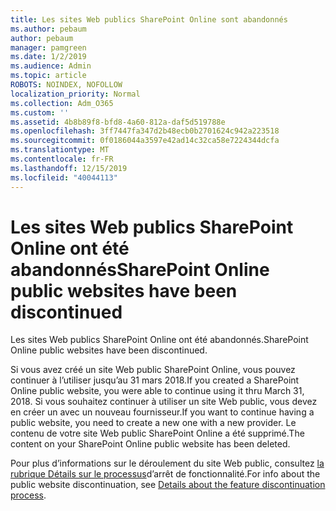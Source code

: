 ```yaml
---
title: Les sites Web publics SharePoint Online sont abandonnés
ms.author: pebaum
author: pebaum
manager: pamgreen
ms.date: 1/2/2019
ms.audience: Admin
ms.topic: article
ROBOTS: NOINDEX, NOFOLLOW
localization_priority: Normal
ms.collection: Adm_O365
ms.custom: ''
ms.assetid: 4b8b89f8-bfd8-4a60-812a-daf5d519788e
ms.openlocfilehash: 3ff7447fa347d2b48ecb0b2701624c942a223518
ms.sourcegitcommit: 0f0186044a3597e42ad14c32ca58e7224344dcfa
ms.translationtype: MT
ms.contentlocale: fr-FR
ms.lasthandoff: 12/15/2019
ms.locfileid: "40044113"
---
```

# <a name="sharepoint-online-public-websites-have-been-discontinued"></a><span data-ttu-id="42403-102">Les sites Web publics SharePoint Online ont été abandonnés</span><span class="sxs-lookup"><span data-stu-id="42403-102">SharePoint Online public websites have been discontinued</span></span>

<span data-ttu-id="42403-103">Les sites Web publics SharePoint Online ont été abandonnés.</span><span class="sxs-lookup"><span data-stu-id="42403-103">SharePoint Online public websites have been discontinued.</span></span>

<span data-ttu-id="42403-104">Si vous avez créé un site Web public SharePoint Online, vous pouvez continuer à l’utiliser jusqu’au 31 mars 2018.</span><span class="sxs-lookup"><span data-stu-id="42403-104">If you created a SharePoint Online public website, you were able to continue using it thru March 31, 2018.</span></span> <span data-ttu-id="42403-105">Si vous souhaitez continuer à utiliser un site Web public, vous devez en créer un avec un nouveau fournisseur.</span><span class="sxs-lookup"><span data-stu-id="42403-105">If you want to continue having a public website, you need to create a new one with a new provider.</span></span> <span data-ttu-id="42403-106">Le contenu de votre site Web public SharePoint Online a été supprimé.</span><span class="sxs-lookup"><span data-stu-id="42403-106">The content on your SharePoint Online public website has been deleted.</span></span>

<span data-ttu-id="42403-107">Pour plus d’informations sur le déroulement du site Web public, consultez [la rubrique Détails sur le processus](https://go.microsoft.com/fwlink/?linkid=866980)d’arrêt de fonctionnalité.</span><span class="sxs-lookup"><span data-stu-id="42403-107">For info about the public website discontinuation, see [Details about the feature discontinuation process](https://go.microsoft.com/fwlink/?linkid=866980).</span></span>
